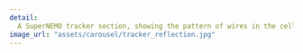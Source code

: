 ```yaml
---
detail:
  A SuperNEMO tracker section, showing the pattern of wires in the cells.
image_url: "assets/carousel/tracker_reflection.jpg"
---
```

